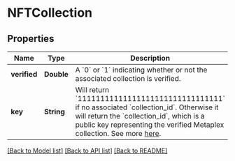 # NFTCollection

## Properties
Name | Type | Description | Notes
------------ | ------------- | ------------- | -------------
**verified** | **Double** | A &#x60;0&#x60; or &#x60;1&#x60; indicating whether or not the associated collection is verified.  | [optional] 
**key** | **String** | Will return &#x60;11111111111111111111111111111111&#x60; if no associated &#x60;collection_id&#x60;. Otherwise it will return the &#x60;collection_id&#x60;, which is a public key representing the verified Metaplex collection. See more [here](https://collections.metaplex.com).  | [optional] 

[[Back to Model list]](../README.md#documentation-for-models) [[Back to API list]](../README.md#documentation-for-api-endpoints) [[Back to README]](../README.md)


